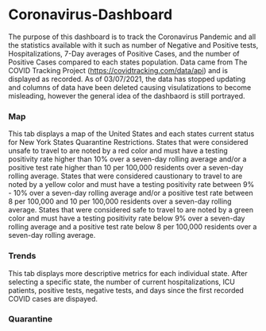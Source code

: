 # Coronavirus-Dashboard

The purpose of this dashboard is to track the Coronavirus Pandemic and all the statistics available with it such as number of Negative and Positive tests, Hospitalizations, 7-Day averages of Positive Cases, and the number of Positive Cases compared to each states population. Data came from The COVID Tracking Project (https://covidtracking.com/data/api) and is displayed as recorded. As of 03/07/2021, the data has stopped updating and columns of data have been deleted causing visulatizations to become misleading, however the general idea of the dashbaord is still portrayed.

### Map

This tab displays a map of the United States and each states current status for New York States Quarantine Restrictions. States that were considered unsafe to travel to are noted by a red color and must have a testing positivity rate higher than 10% over a seven-day rolling average and/or a positive test rate higher than 10 per 100,000 residents over a seven-day rolling average. States that were considered caustionary to travel to are noted by a yellow color and must have a testing positivity rate between 9% - 10% over a seven-day rolling average and/or a positive test rate between 8 per 100,000 and 10 per 100,000 residents over a seven-day rolling average. States that were considered safe to travel to are noted by a green color and must have a testing positivity rate below 9% over a seven-day rolling average and a positive test rate below 8 per 100,000 residents over a seven-day rolling average.

### Trends

This tab displays more descriptive metrics for each individual state. After selecting a specific state, the number of current hospitalizations, ICU patients, positive tests, negative tests, and days since the first recorded COVID cases are dispayed.

### Quarantine
